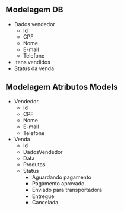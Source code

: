 ## Modelagem DB
- Dados vendedor <!--TO DO-->
  - Id
  - CPF
  - Nome
  - E-mail
  - Telefone
- Itens vendidos
- Status da venda

## Modelagem Atributos Models
- Vendedor
  - Id
  - CPF
  - Nome
  - E-mail
  - Telefone
- Venda
  - Id
  - DadosVendedor
  - Data
  - Produtos
  - Status
    - Aguardando pagamento
    - Pagamento aprovado
    - Enviado para transportadora
    - Entregue
    - Cancelada